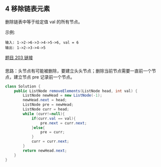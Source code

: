 ## 4 移除链表元素


删除链表中等于给定值 val 的所有节点。

示例:

```
输入: 1->2->6->3->4->5->6, val = 6
输出: 1->2->3->4->5
```


[题目 203 链接](https://leetcode-cn.com/problems/remove-linked-list-elements/)


### 

思路：头节点有可能被删除，要建立头头节点；删除当前节点需要一直前一个节点，建立节点 pre 记录前一个节点。

```java
class Solution {
    public ListNode removeElements(ListNode head, int val) {
        ListNode newHead = new ListNode(-1);
        newHead.next = head;
        ListNode pre = newHead;
        ListNode curr = head;
        while (curr!=null){
            if(curr.val == val){
                pre.next = curr.next;
            }else{
                pre = curr;
            }
            curr = curr.next;
        }
        return newHead.next;
    }
}
```